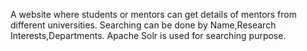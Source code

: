 A website where students or mentors can get details of mentors from different universities. Searching can be done by Name,Research Interests,Departments. Apache Solr is used for searching purpose.
